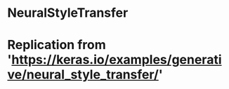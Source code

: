 # NeuralStyleTransfer

# Replication from 'https://keras.io/examples/generative/neural_style_transfer/' 
